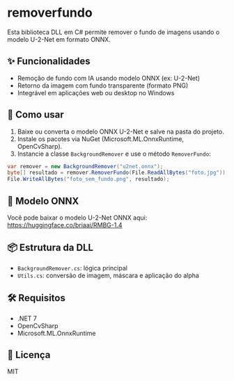 # removerfundo

Esta biblioteca DLL em C# permite remover o fundo de imagens usando o modelo U-2-Net em formato ONNX.

## ✨ Funcionalidades

- Remoção de fundo com IA usando modelo ONNX (ex: U-2-Net)
- Retorno da imagem com fundo transparente (formato PNG)
- Integrável em aplicações web ou desktop no Windows

## 🚀 Como usar

1. Baixe ou converta o modelo ONNX U-2-Net e salve na pasta do projeto.
2. Instale os pacotes via NuGet (Microsoft.ML.OnnxRuntime, OpenCvSharp).
3. Instancie a classe `BackgroundRemover` e use o método `RemoverFundo`:

```csharp
var remover = new BackgroundRemover("u2net.onnx");
byte[] resultado = remover.RemoverFundo(File.ReadAllBytes("foto.jpg"));
File.WriteAllBytes("foto_sem_fundo.png", resultado);
```

## 🧠 Modelo ONNX

Você pode baixar o modelo U-2-Net ONNX aqui:  
https://huggingface.co/briaai/RMBG-1.4

## 📦 Estrutura da DLL

- `BackgroundRemover.cs`: lógica principal
- `Utils.cs`: conversão de imagem, máscara e aplicação do alpha

## 🛠 Requisitos

- .NET 7
- OpenCvSharp
- Microsoft.ML.OnnxRuntime

## 📝 Licença

MIT
